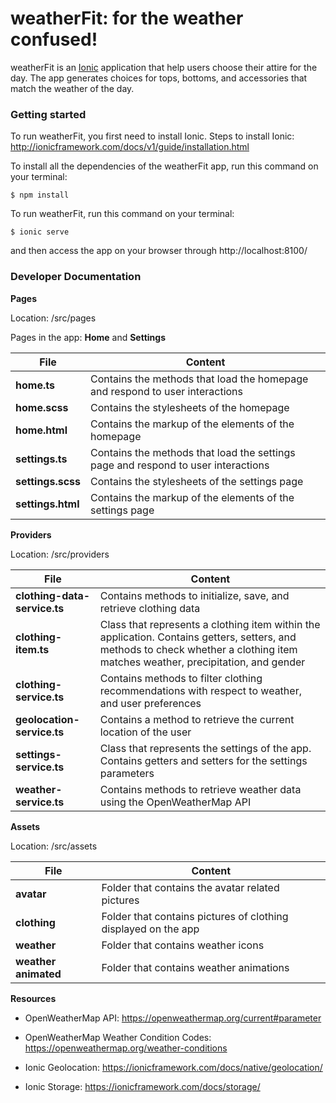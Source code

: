 # weatherFit: for the weather confused!

weatherFit is an [Ionic](https://ionicframework.com/) application that help users choose their attire for the day. The app generates choices for tops, bottoms, and accessories that match the weather of the day.

### Getting started

To run weatherFit, you first need to install Ionic. Steps to install Ionic: http://ionicframework.com/docs/v1/guide/installation.html 

To install all the dependencies of the weatherFit app, run this command on your terminal: 

```
$ npm install
```

To run weatherFit, run this command on your terminal:

```
$ ionic serve
```
and then access the app on your browser through http://localhost:8100/

### Developer Documentation

__Pages__

Location: /src/pages

Pages in the app: __Home__ and __Settings__


|  File |  Content |
|---|---|
|__home.ts__|Contains the methods that load the homepage and respond to user interactions|
|__home.scss__|Contains the stylesheets of the homepage|
|__home.html__|Contains the markup of the elements of the homepage|
|__settings.ts__|Contains the methods that load the settings page and respond to user interactions|
|__settings.scss__|Contains the stylesheets of the settings page|
|__settings.html__|Contains the markup of the elements of the settings page|

__Providers__

Location: /src/providers

|  File |  Content |
|---|---|
|__clothing-data-service.ts__|Contains methods to initialize, save, and retrieve clothing data|
|__clothing-item.ts__|Class that represents a clothing item within the application. Contains getters, setters, and methods to check whether a clothing item matches weather, precipitation, and gender|
|__clothing-service.ts__|Contains methods to filter clothing recommendations with respect to weather, and user preferences|
|__geolocation-service.ts__|Contains a method to retrieve the current location of the user|
|__settings-service.ts__|Class that represents the settings of the app. Contains getters and setters for the settings parameters|
|__weather-service.ts__|Contains methods to retrieve weather data using the OpenWeatherMap API|

__Assets__

Location: /src/assets

|  File |  Content |
|---|---|
|__avatar__| Folder that contains the avatar related pictures|
|__clothing__| Folder that contains pictures of clothing displayed on the app|
|__weather__| Folder that contains weather icons|
|__weather animated__| Folder that contains weather animations|


__Resources__

* OpenWeatherMap API: https://openweathermap.org/current#parameter

* OpenWeatherMap Weather Condition Codes: https://openweathermap.org/weather-conditions

* Ionic Geolocation: https://ionicframework.com/docs/native/geolocation/

* Ionic Storage: https://ionicframework.com/docs/storage/


